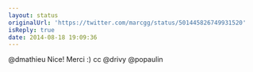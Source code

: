 ```yaml
---
layout: status
originalUrl: 'https://twitter.com/marcgg/status/501445826749931520'
isReply: true
date: 2014-08-18 19:09:36
---
```


@dmathieu Nice! Merci :) cc @drivy @popaulin
